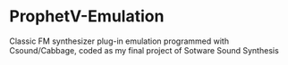 # ProphetV-Emulation
Classic FM synthesizer plug-in emulation programmed with Csound/Cabbage, coded as my final project of Sotware Sound Synthesis 
